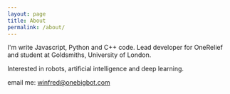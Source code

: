 ```yaml
---
layout: page
title: About
permalink: /about/
---
```


I'm write Javascript, Python and C++ code. Lead developer for OneRelief and student at Goldsmiths, University of London.

Interested in robots, artificial intelligence and deep learning.

email me: winfred@onebigbot.com
